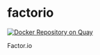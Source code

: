 # factorio

[![Docker Repository on Quay](https://quay.io/repository/jhosmer/factorio/status "Docker Repository on Quay")](https://quay.io/repository/jhosmer/factorio)

Factor.io
